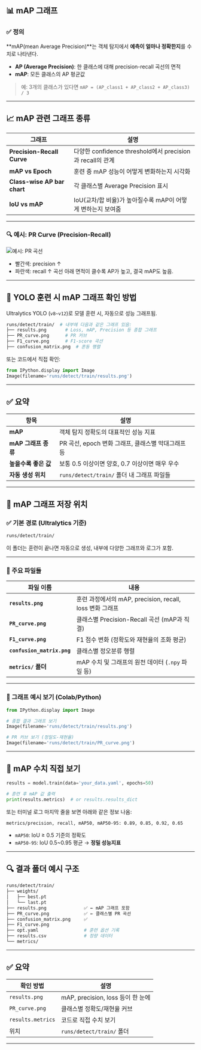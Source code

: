 ## 📊 mAP 그래프

### ✅ 정의

\*\*mAP(mean Average Precision)\*\*는 객체 탐지에서 **예측이 얼마나 정확한지**를 수치로 나타낸다.

* **AP (Average Precision)**: 한 클래스에 대해 precision-recall 곡선의 면적
* **mAP**: 모든 클래스의 AP 평균값

> 예: 3개의 클래스가 있다면
> `mAP = (AP_class1 + AP_class2 + AP_class3) / 3`

---

## 📈 mAP 관련 그래프 종류

| 그래프                         | 설명                                               |
| --------------------------- | ------------------------------------------------ |
| **Precision-Recall Curve**  | 다양한 confidence threshold에서 precision과 recall의 관계 |
| **mAP vs Epoch**            | 훈련 중 mAP 성능이 어떻게 변화하는지 시각화                       |
| **Class-wise AP bar chart** | 각 클래스별 Average Precision 표시                      |
| **IoU vs mAP**              | IoU(교차/합 비율)가 높아질수록 mAP이 어떻게 변하는지 보여줌            |

---

### 🔍 예시: PR Curve (Precision-Recall)

![예시: PR 곡선](https://raw.githubusercontent.com/ultralytics/yolov5/master/docs/images/pr_curve.png)

* 빨간색: precision ↑
* 파란색: recall ↑
  곡선 아래 면적이 클수록 AP가 높고, 결국 mAP도 높음.

---

## 🧪 YOLO 훈련 시 mAP 그래프 확인 방법

Ultralytics YOLO (`v8~v12`)로 모델 훈련 시, 자동으로 성능 그래프됨.

```bash
runs/detect/train/  # 내부에 다음과 같은 그래프 있음:
├── results.png       # Loss, mAP, Precision 등 종합 그래프
├── PR_curve.png      # PR 커브
├── F1_curve.png      # F1-score 곡선
├── confusion_matrix.png  # 혼동 행렬
```

또는 코드에서 직접 확인:

```python
from IPython.display import Image
Image(filename='runs/detect/train/results.png')
```

---

## ✅ 요약

| 항목             | 설명                                |
| -------------- | --------------------------------- |
| **mAP**        | 객체 탐지 정확도의 대표적인 성능 지표             |
| **mAP 그래프 종류** | PR 곡선, epoch 변화 그래프, 클래스별 막대그래프 등 |
| **높을수록 좋은 값**  | 보통 0.5 이상이면 양호, 0.7 이상이면 매우 우수    |
| **자동 생성 위치**   | `runs/detect/train/` 폴더 내 그래프 파일들 |

---


## 📁 mAP 그래프 저장 위치

### ✅ 기본 경로 (Ultralytics 기준)

```bash
runs/detect/train/
```

이 폴더는 훈련이 끝나면 자동으로 생성, 내부에 다양한 그래프와 로그가 포함.

---

### 📄 주요 파일들

| 파일 이름                      | 내용                                           |
| -------------------------- | -------------------------------------------- |
| **`results.png`**          | 훈련 과정에서의 mAP, precision, recall, loss 변화 그래프 |
| **`PR_curve.png`**         | 클래스별 Precision-Recall 곡선 (mAP과 직결)           |
| **`F1_curve.png`**         | F1 점수 변화 (정확도와 재현율의 조화 평균)                   |
| **`confusion_matrix.png`** | 클래스별 정오분류 행렬                                 |
| **`metrics/` 폴더**          | mAP 수치 및 그래프의 원천 데이터 (`.npy` 파일 등)           |

---

### 📍 그래프 예시 보기 (Colab/Python)

```python
from IPython.display import Image

# 종합 결과 그래프 보기
Image(filename='runs/detect/train/results.png')

# PR 커브 보기 (정밀도-재현율)
Image(filename='runs/detect/train/PR_curve.png')
```

---

## 🧪 mAP 수치 직접 보기

```python
results = model.train(data='your_data.yaml', epochs=50)

# 훈련 후 mAP 값 출력
print(results.metrics)  # or results.results_dict
```

또는 터미널 로그 마지막 줄을 보면 아래와 같은 정보 나옴:

```
metrics/precision, recall, mAP50, mAP50-95: 0.89, 0.85, 0.92, 0.65
```

* `mAP50`: IoU ≥ 0.5 기준의 정확도
* `mAP50-95`: IoU 0.5\~0.95 평균 → **정밀 성능지표**

---

## 🔍 결과 폴더 예시 구조

```bash
runs/detect/train/
├── weights/
│   ├── best.pt
│   └── last.pt
├── results.png              ✅ ← mAP 그래프 포함
├── PR_curve.png             ✅ ← 클래스별 PR 곡선
├── confusion_matrix.png     ✅
├── F1_curve.png
├── opt.yaml                 # 훈련 옵션 기록
├── results.csv              # 정량 데이터
└── metrics/
```

---

## ✅ 요약

| 확인 방법             | 설명                           |
| ----------------- | ---------------------------- |
| `results.png`     | mAP, precision, loss 등이 한 눈에 |
| `PR_curve.png`    | 클래스별 정확도/재현율 커브              |
| `results.metrics` | 코드로 직접 수치 보기                 |
| 위치                | `runs/detect/train/` 폴더      |

---
